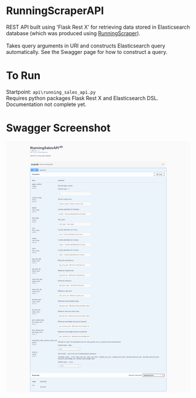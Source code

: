 # RunningScraperAPI
REST API built using 'Flask Rest X' for retrieving data stored in Elasticsearch database (which was produced using [RunningScraper](https://github.com/MinuraSilva/RunningScraper)).<br><br>
Takes query arguments in URI and constructs Elasticsearch query automatically. See the Swagger page for how to construct a query.

# To Run
Startpoint: `api\running_sales_api.py` <br>
Requires python packages Flask Rest X and Elasticsearch DSL. Documentation not complete yet.

# Swagger Screenshot
![swagger page](RunningScraperApiSwaggerPage.png)